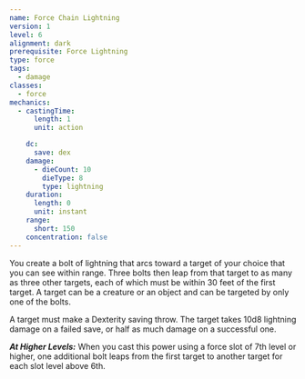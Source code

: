 ```yaml
---
name: Force Chain Lightning
version: 1
level: 6
alignment: dark
prerequisite: Force Lightning
type: force
tags:
  - damage
classes:
  - force
mechanics:
  - castingTime:
      length: 1
      unit: action

    dc:
      save: dex
    damage:
      - dieCount: 10
        dieType: 8
        type: lightning
    duration:
      length: 0
      unit: instant
    range:
      short: 150
    concentration: false
---
```

You create a bolt of lightning that arcs toward a target of your choice that you can see within range. Three bolts then leap from that target to as many as three other targets, each of which must be within 30 feet of the first target. A target can be a creature or an object and can be targeted by only one of the bolts.

A target must make a Dexterity saving throw. The target takes 10d8 lightning damage on a failed save, or half as much damage on a successful one.

***__At Higher Levels__:*** When you cast this power using a force slot of 7th level or higher, one additional bolt leaps from the first target to another target for each slot level above 6th.
    